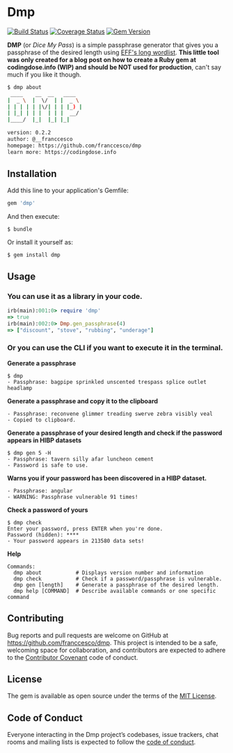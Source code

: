 # Dmp
[![Build Status](https://travis-ci.org/franccesco/dmp.svg?branch=master)](https://travis-ci.org/franccesco/dmp) [![Coverage Status](https://coveralls.io/repos/github/franccesco/dmp/badge.svg?branch=develop)](https://coveralls.io/github/franccesco/dmp?branch=develop) [![Gem Version](https://badge.fury.io/rb/dmp.svg)](https://badge.fury.io/rb/dmp)

**DMP** (or _Dice My Pass_) is a simple passphrase generator that gives you a passphrase of the desired length using [EFF's long wordlist](http://eff.org/dice). **This little tool was only created for a blog post on how to create a Ruby gem at codingdose.info (WIP) and should be NOT used for production**, can't say much if you like it though.

```bash
$ dmp about
 ____    __  __   ____  
|  _ \  |  \/  | |  _ \ 
| | | | | |\/| | | |_) |
| |_| | | |  | | |  __/ 
|____/  |_|  |_| |_|
               
version: 0.2.2
author: @__franccesco
homepage: https://github.com/franccesco/dmp
learn more: https://codingdose.info
```

## Installation

Add this line to your application's Gemfile:

```ruby
gem 'dmp'
```

And then execute:

    $ bundle

Or install it yourself as:

    $ gem install dmp

## Usage

### You can use it as a library in your code.
```ruby
irb(main):001:0> require 'dmp'
=> true
irb(main):002:0> Dmp.gen_passphrase(4)
=> ["discount", "stove", "rubbing", "underage"]
```

### Or you can use the CLI if you want to execute it in the terminal.

**Generate a passphrase**
```
$ dmp
- Passphrase: bagpipe sprinkled unscented trespass splice outlet headlamp
```

**Generate a passphrase and copy it to the clipboard**
```
- Passphrase: reconvene glimmer treading swerve zebra visibly veal
- Copied to clipboard.
```

**Generate a passphrase of your desired length and check if the password appears in HIBP datasets**
```
$ dmp gen 5 -H
- Passphrase: tavern silly afar luncheon cement
- Password is safe to use.
```

**Warns you if your password has been discovered in a HIBP dataset.**
```
- Passphrase: angular
- WARNING: Passphrase vulnerable 91 times!
```
**Check a password of yours**
```
$ dmp check
Enter your password, press ENTER when you're done.
Password (hidden): ****
- Your password appears in 213580 data sets!
```

**Help**
```
Commands:
  dmp about           # Displays version number and information
  dmp check           # Check if a password/passphrase is vulnerable.
  dmp gen [length]    # Generate a passphrase of the desired length.
  dmp help [COMMAND]  # Describe available commands or one specific command
```

## Contributing

Bug reports and pull requests are welcome on GitHub at https://github.com/franccesco/dmp. This project is intended to be a safe, welcoming space for collaboration, and contributors are expected to adhere to the [Contributor Covenant](http://contributor-covenant.org) code of conduct.

## License

The gem is available as open source under the terms of the [MIT License](https://opensource.org/licenses/MIT).

## Code of Conduct

Everyone interacting in the Dmp project’s codebases, issue trackers, chat rooms and mailing lists is expected to follow the [code of conduct](https://github.com/franccesco/dmp/blob/master/CODE_OF_CONDUCT.md).
